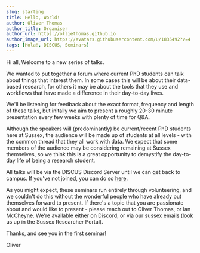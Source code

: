```yaml
---
slug: starting
title: Hello, World!
author: Oliver Thomas
author_title: Organiser
author_url: https://olliethomas.github.io
author_image_url: https://avatars.githubusercontent.com/u/1835492?v=4
tags: [Hola!, DISCUS, Seminars]
---
```


Hi all, Welcome to a new series of talks.

We wanted to put together a forum where current PhD students can talk about things that interest them.
In some cases this will be about their data-based research, for others it may be about the tools that they use and workflows that have made a difference in their day-to-day lives.

<!--truncate-->

We'll be listening for feedback about the exact format, frequency and length of these talks, but initally we aim to present a roughly 20-30 minute presentation every few weeks with plenty of time for Q&A.

Although the speakers will (predominantly) be current/recent PhD students here at Sussex, the audience will be made up of students at all levels - with the common thread that they all work with data.
We expect that some members of the audience may be considering remaining at Sussex themselves, so we think this is a great opportunity to demystify the day-to-day life of being a research student.

All talks will be via the DISCUS Discord Server until we can get back to campus. 
If you've not joined, you can do so [here](https://discord.gg/fYfDgHvRxb).

As you might expect, these seminars run entirely through volunteering, and we couldn't do this without the wonderful people who have already put themselves forward to present.
If there's a topic that you are passionate about and would like to present - please reach out to Oliver Thomas, or Ian McCheyne.
We're available either on Discord, or via our sussex emails (look us up in the Sussex Researcher Portal).

Thanks, and see you in the first seminar!

Oliver
